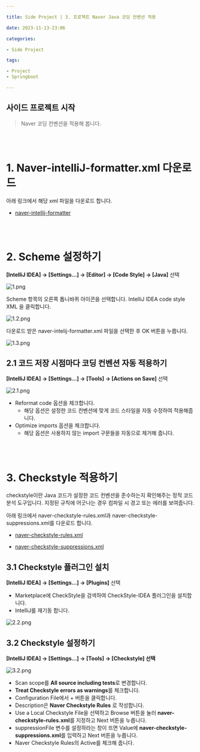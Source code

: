 ```yaml
---

title: Side Project | 3. 프로젝트 Naver Java 코딩 컨벤션 적용

date: 2023-11-13-23:06

categories:

- Side Project 

tags: 

- Project
- Springboot

---
```


## 사이드 프로젝트 시작
> Naver 코딩 컨벤션을 적용해 봅니다.

<br><br>

# 1. Naver-intelliJ-formatter.xml 다운로드

아래 링크에서 해당 xml 파일을 다운로드 합니다. 

- [naver-intellij-formatter](https://github.com/naver/hackday-conventions-java/blob/master/rule-config/naver-intellij-formatter.xml)

<br><br>

# 2. Scheme 설정하기

**[IntelliJ IDEA] → [Settings…] → [Editor] → [Code Style] → [Java]** 선택

![1.png](https://raw.githubusercontent.com/wlswo/wlswo.github.io/6c475a190f61f7465e950715659d5a465bf74eb3/assets/images/SideProject/naver_coding_convention_1.1.png)

Scheme 항목의 오른쪽 톱니바퀴 아이콘을 선택합니다. 
IntelliJ IDEA code style XML 을 클릭합니다.

![1.2.png](https://raw.githubusercontent.com/wlswo/wlswo.github.io/6c475a190f61f7465e950715659d5a465bf74eb3/assets/images/SideProject/naver_coding_convention_1.2.png)

다운로드 받은 naver-intelij-formatter.xml 파일을 선택한 후 OK 버튼을 누릅니다.

![1.3.png](https://raw.githubusercontent.com/wlswo/wlswo.github.io/6c475a190f61f7465e950715659d5a465bf74eb3/assets/images/SideProject/naver_coding_convention_1.3.png)

## 2.1 코드 저장 시점마다 코딩 컨벤션 자동 적용하기

**[IntelliJ IDEA] → [Settings…] → [Tools] → [Actions on Save]** 선택

![2.1.png](https://raw.githubusercontent.com/wlswo/wlswo.github.io/6c475a190f61f7465e950715659d5a465bf74eb3/assets/images/SideProject/naver_coding_convention_2.1.png)

- Reformat code 옵션을 체크합니다.
    - 해당 옵션은 설정한 코드 컨벤션에 맞게 코드 스타일을 자동 수정하여 적용해줍니다.
- Optimize imports 옵션을 체크합니다.
    - 해당 옵션은 사용하지 않는 import 구문들을 자동으로 제거해 줍니다.

<br><br>

# 3. Checkstyle 적용하기

checkstyle이란 Java 코드가 설정한 코드 컨벤션을 준수하는지 확인해주는 정적 코드 분석 도구입니다. 
지정된 규칙에 어긋나는 경우 컴파일 시 경고 또는 에러를 보여줍니다.

아래 링크에서 naver-checkstyle-rules.xml과 naver-checkstyle-suppressions.xml를 다운로드 합니다. 

- [naver-checkstyle-rules.xml](https://github.com/naver/hackday-conventions-java/blob/master/rule-config/naver-checkstyle-rules.xml)

- [naver-checkstyle-suppressions.xml](https://github.com/naver/hackday-conventions-java/blob/master/rule-config/naver-checkstyle-suppressions.xml)

## 3.1 Checkstyle 플러그인 설치

**[IntelliJ IDEA] → [Settings…]  → [Plugins]** 선택

- Marketplace에 CheckStyle을 검색하여 CheckStyle-IDEA 플러그인을 설치합니다.
- IntelliJ를 재기동 합니다.

![2.2.png](https://raw.githubusercontent.com/wlswo/wlswo.github.io/6c475a190f61f7465e950715659d5a465bf74eb3/assets/images/SideProject/naver_coding_convention_3.1.png)

## 3.2 Checkstyle 설정하기

**[IntelliJ IDEA] → [Settings…]  → [Tools] → [Checkstyle] 선택**

![3.2.png](https://raw.githubusercontent.com/wlswo/wlswo.github.io/6c475a190f61f7465e950715659d5a465bf74eb3/assets/images/SideProject/naver_coding_convention_3.2.png)

- Scan scope를 **All source including tests**로 변경합니다.
- **Treat Checkstyle errors as warnings**를 체크합니다.
- Configuration File에서 + 버튼을 클릭합니다.
- Description은 **Naver Checkstyle Rules** 로 작성합니다.
- Use a Local Checkstyle File을 선택하고 Browse 버튼을 눌러 **naver-checkstyle-rules.xml**를 지정하고 Next 버튼을 누릅니다.
- suppressionFile 변수를 설정하라는 창이 뜨면 Value에 **naver-checkstyle-suppressions.xml**를 입력하고 Next 버튼을 누릅니다.
- Naver Checkstyle Rules의 Active를 체크해 줍니다.